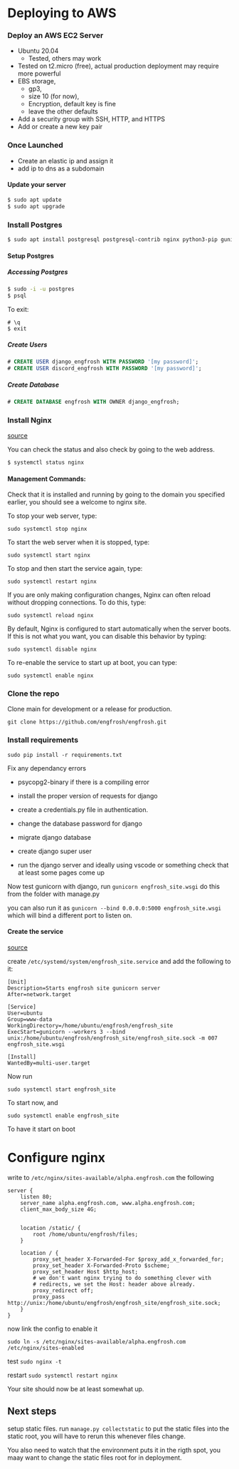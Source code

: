 # Deploying to AWS

### Deploy an AWS EC2 Server
- Ubuntu 20.04 
    - Tested, others may work
- Tested on t2.micro (free), actual production deployment may require more powerful
- EBS storage, 
    - gp3, 
    - size 10 (for now),
    - Encryption, default key is fine
    - leave the other defaults
- Add a security group with SSH, HTTP, and HTTPS
- Add or create a new key pair


### Once Launched
- Create an elastic ip and assign it
- add ip to dns as a subdomain

#### Update your server
```sh
$ sudo apt update
$ sudo apt upgrade
```


### Install Postgres
```sh
$ sudo apt install postgresql postgresql-contrib nginx python3-pip gunicorn certbot python3-certbot-nginx
```

#### Setup Postgres

##### Accessing Postgres
```sh
$ sudo -i -u postgres
$ psql
```

To exit:
```
# \q
$ exit
```

##### Create Users

```sql
# CREATE USER django_engfrosh WITH PASSWORD '[my password]';
# CREATE USER discord_engfrosh WITH PASSWORD '[my password]';
```

##### Create Database
```sql
# CREATE DATABASE engfrosh WITH OWNER django_engfrosh;
```

### Install Nginx
[source](https://www.digitalocean.com/community/tutorials/how-to-install-nginx-on-ubuntu-20-04)


You can check the status and also check by going to the web address.
```sh
$ systemctl status nginx
```


#### Management Commands:

Check that it is installed and running by going to the domain you specified earlier, you 
should see a welcome to nginx site.

To stop your web server, type:

```
sudo systemctl stop nginx
```
To start the web server when it is stopped, type:
```
sudo systemctl start nginx
```
To stop and then start the service again, type:
```
sudo systemctl restart nginx
```
If you are only making configuration changes, Nginx can often reload without dropping connections. To do this, type:
```
sudo systemctl reload nginx
```
By default, Nginx is configured to start automatically when the server boots. If this is not what you want, you can disable this behavior by typing:
```
sudo systemctl disable nginx
```
To re-enable the service to start up at boot, you can type:
```
sudo systemctl enable nginx
```

### Clone the repo
Clone main for development or a release for production.

```
git clone https://github.com/engfrosh/engfrosh.git
```

### Install requirements
```
sudo pip install -r requirements.txt
```

Fix any dependancy errors
- psycopg2-binary if there is a compiling error
- install the proper version of requests for django

- create a credentials.py file in authentication.
- change the database password for django

- migrate django database
- create django super user
- run the django server and ideally using vscode or something check that at least some 
pages come up 

Now test gunicorn with django, run `gunicorn engfrosh_site.wsgi` do this from
the folder with manage.py

you can also run it as `gunicorn --bind 0.0.0.0:5000 engfrosh_site.wsgi` which will bind 
a different port to listen on.

#### Create the service
[source](https://www.linkedin.com/pulse/deploying-application-flask-nginx-gunicorn-3-daniela-morales/)

create `/etc/systemd/system/engfrosh_site.service`
and add the following to it:

```
[Unit]
Description=Starts engfrosh site gunicorn server
After=network.target

[Service]
User=ubuntu
Group=www-data
WorkingDirectory=/home/ubuntu/engfrosh/engfrosh_site
ExecStart=gunicorn --workers 3 --bind unix:/home/ubuntu/engfrosh/engfrosh_site/engfrosh_site.sock -m 007 engfrosh_site.wsgi

[Install]
WantedBy=multi-user.target
```

Now run
```
sudo systemctl start engfrosh_site
```
To start now, and
```
sudo systemctl enable engfrosh_site
```
To have it start on boot

# Configure nginx

write to `/etc/nginx/sites-available/alpha.engfrosh.com` the following
```
server {
    listen 80;
    server_name alpha.engfrosh.com, www.alpha.engfrosh.com;
    client_max_body_size 4G;


    location /static/ {
        root /home/ubuntu/engfrosh/files;
    }

    location / {
        proxy_set_header X-Forwarded-For $proxy_add_x_forwarded_for;
        proxy_set_header X-Forwarded-Proto $scheme;
        proxy_set_header Host $http_host;
        # we don't want nginx trying to do something clever with
        # redirects, we set the Host: header above already.
        proxy_redirect off;
        proxy_pass http://unix:/home/ubuntu/engfrosh/engfrosh_site/engfrosh_site.sock;
    }
}
```

now link the config to enable it
```
sudo ln -s /etc/nginx/sites-available/alpha.engfrosh.com /etc/nginx/sites-enabled
```

test `sudo nginx -t`

restart `sudo systemctl restart nginx`

Your site should now be at least somewhat up.

## Next steps

<!-- Disable example site
```
sudo rm /etc/nginx/sites-enabled/default
``` -->

setup static files. run `manage.py collectstatic` to put the static files into the static 
root, you will have to rerun this whenever files change. 

You also need to watch that the environment puts it in the rigth spot, you maay want to change the static files root for in deployment.
